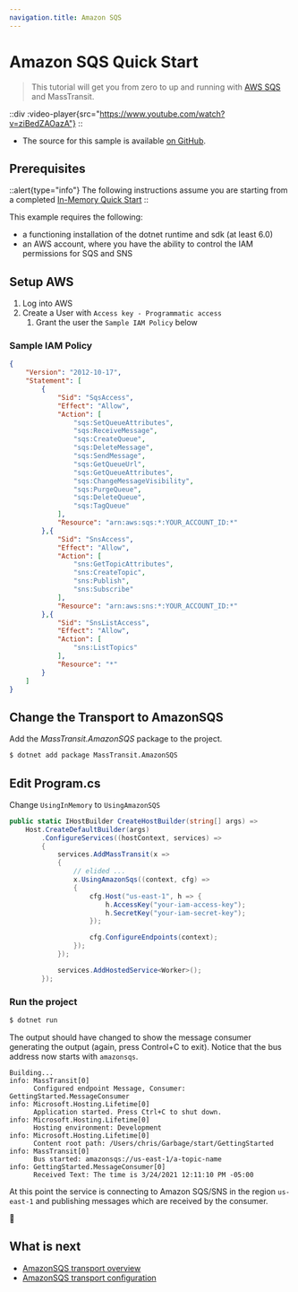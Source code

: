 ```yaml
---
navigation.title: Amazon SQS
---
```


# Amazon SQS Quick Start

> This tutorial will get you from zero to up and running with [AWS SQS](/documentation/transports/amazon-sqs) and MassTransit. 

::div
  :video-player{src="https://www.youtube.com/watch?v=ziBedZAOazA"}
::

- The source for this sample is available [on GitHub](https://github.com/MassTransit/Sample-GettingStarted).

## Prerequisites

::alert{type="info"}
The following instructions assume you are starting from a completed [In-Memory Quick Start](/quick-starts/in-memory)
::

This example requires the following:

- a functioning installation of the dotnet runtime and sdk (at least 6.0)
- an AWS account, where you have the ability to control the IAM permissions for SQS and SNS

## Setup AWS

1. Log into AWS
2. Create a User with `Access key - Programmatic access`
      1. Grant the user the `Sample IAM Policy` below


### Sample IAM Policy

```json
{
    "Version": "2012-10-17",
    "Statement": [
        {
            "Sid": "SqsAccess",
            "Effect": "Allow",
            "Action": [
                "sqs:SetQueueAttributes",
                "sqs:ReceiveMessage",
                "sqs:CreateQueue",
                "sqs:DeleteMessage",
                "sqs:SendMessage",
                "sqs:GetQueueUrl",
                "sqs:GetQueueAttributes",
                "sqs:ChangeMessageVisibility",
                "sqs:PurgeQueue",
                "sqs:DeleteQueue",
                "sqs:TagQueue"
            ],
            "Resource": "arn:aws:sqs:*:YOUR_ACCOUNT_ID:*"
        },{
            "Sid": "SnsAccess",
            "Effect": "Allow",
            "Action": [
                "sns:GetTopicAttributes",
                "sns:CreateTopic",
                "sns:Publish",
                "sns:Subscribe"
            ],
            "Resource": "arn:aws:sns:*:YOUR_ACCOUNT_ID:*"
        },{
            "Sid": "SnsListAccess",
            "Effect": "Allow",
            "Action": [
                "sns:ListTopics"
            ],
            "Resource": "*"
        }
    ]
}
```

## Change the Transport to AmazonSQS

Add the _MassTransit.AmazonSQS_ package to the project.

```bash
$ dotnet add package MassTransit.AmazonSQS
```

## Edit Program.cs

Change `UsingInMemory` to `UsingAmazonSQS`

```csharp 
public static IHostBuilder CreateHostBuilder(string[] args) =>
    Host.CreateDefaultBuilder(args)
        .ConfigureServices((hostContext, services) =>
        {
            services.AddMassTransit(x =>
            {
                // elided ...
                x.UsingAmazonSqs((context, cfg) =>
                {
                    cfg.Host("us-east-1", h => {
                        h.AccessKey("your-iam-access-key");
                        h.SecretKey("your-iam-secret-key");
                    });

                    cfg.ConfigureEndpoints(context);
                });
            });

            services.AddHostedService<Worker>();
        });
```

### Run the project

```bash
$ dotnet run
```

The output should have changed to show the message consumer generating the output (again, press Control+C to exit). Notice that the bus address now starts with `amazonsqs`.

``` {11}
Building...
info: MassTransit[0]
      Configured endpoint Message, Consumer: GettingStarted.MessageConsumer
info: Microsoft.Hosting.Lifetime[0]
      Application started. Press Ctrl+C to shut down.
info: Microsoft.Hosting.Lifetime[0]
      Hosting environment: Development
info: Microsoft.Hosting.Lifetime[0]
      Content root path: /Users/chris/Garbage/start/GettingStarted
info: MassTransit[0]
      Bus started: amazonsqs://us-east-1/a-topic-name
info: GettingStarted.MessageConsumer[0]
      Received Text: The time is 3/24/2021 12:11:10 PM -05:00
```

At this point the service is connecting to Amazon SQS/SNS in the region `us-east-1` and publishing messages which are received by the consumer.

:tada:

## What is next

- [AmazonSQS transport overview](/documentation/transports/amazon-sqs)
- [AmazonSQS transport configuration](/documentation/configuration/transports/amazon-sqs)
